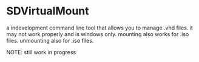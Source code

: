 # SDVirtualMount
a indevelopment command line tool that allows you to manage .vhd files. it may not work properly and is windows only. mounting also works for .iso files. unmounting also for .iso files.


NOTE: still work in progress
